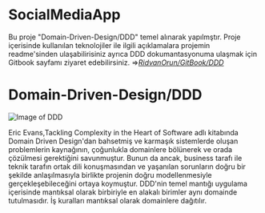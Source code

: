 # SocialMediaApp

Bu proje "Domain-Driven-Design/DDD" temel alınarak yapılmştır. Proje içerisinde kullanılan teknolojiler ile ilgili açıklamalara projemin readme'sinden ulaşabilirisiniz ayrıca DDD dokumantasyonuma ulaşmak için Gitbook sayfamı ziyaret edebilirsiniz.  =>[*RidvanOrun/GitBook/DDD*](https://ridvanorun.gitbook.io/ddd/) 

# Domain-Driven-Design/DDD

![Image of DDD](https://gblobscdn.gitbook.com/assets%2F-MRpQvkt_cZoERWOLez2%2F-MSyEepRHHQsQZHVovex%2F-MSyEm2U6nsFqGC4WKc7%2FDDDGithup.png?alt=media&token=5738b2b4-0fc0-430d-8b16-f30cdaa73182)
 
Eric Evans,Tackling Complexity in the Heart of Software adlı kitabında Domain Driven Design'dan bahsetmiş ve karmaşık sistemlerde oluşan problemlerin kaynağının, çoğunlukla domainlere bölünerek ve orada çözülmesi gerektiğini savunmuştur.  Bunun da ancak, business tarafı ile teknik tarafın ortak dili konuşmasından ve yaşanılan sorunların doğru bir şekilde anlaşılmasıyla birlikte projenin doğru modellenmesiyle gerçekleşebileceğini ortaya koymuştur. DDD'nin temel mantığı uygulama içerisinde mantıksal olarak birbiriyle en alakalı birimler aynı domainde tutulmasıdır. İş kuralları mantıksal olarak domainlere dağıtılır.



